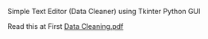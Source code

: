 Simple Text Editor (Data Cleaner) using Tkinter Python GUI

Read this at First [Data Cleaning.pdf](https://github.com/iiiiOreo/Data-Cleaning-W-GUI/files/14375780/Data.Cleaning.pdf)
